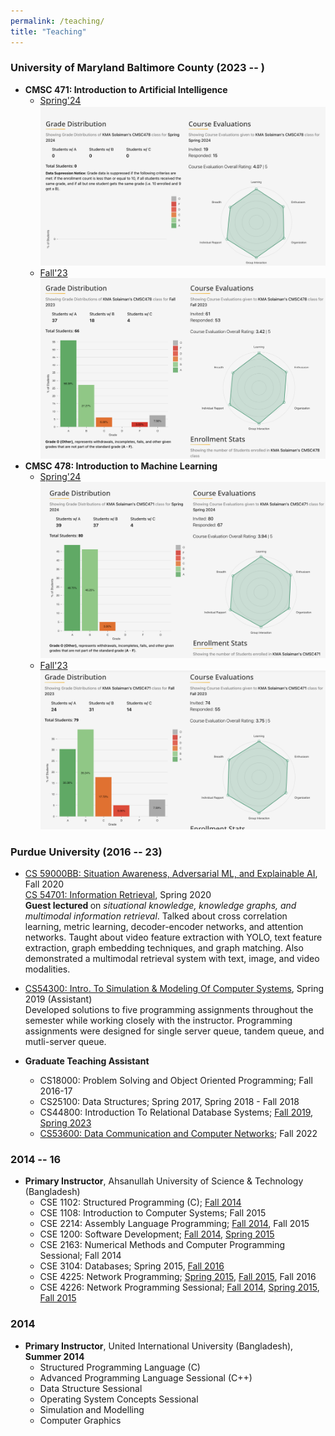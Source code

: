```yaml
---
permalink: /teaching/
title: "Teaching"
---
```


### University of Maryland Baltimore County (2023 -- )
- **CMSC 471: Introduction to Artificial Intelligence**
    - [Spring'24](https://umbc-cmsc471.github.io/spring2024/)![GritView Rating](/images/review/478-sp24.png)
    - [Fall'23](https://umbc-cmsc471.github.io/fall2023-public/)![GritView Rating](/images/review/478-fa23.png)
- **CMSC 478: Introduction to Machine Learning**
    - [Spring'24](https://umbc-cmsc478.github.io/spring2024/)![GritView Rating](/images/review/471-sp24.png)
    - [Fall'23](https://umbc-cmsc478.github.io/fall2023-public/)![GritView Rating](/images/review/471-fa23.png)

### Purdue University (2016 -- 23)
- [CS 59000BB: Situation Awareness, Adversarial ML, and Explainable AI](https://www.cs.purdue.edu/homes/bb/2020-fall-cs590bb/),  Fall 2020 <br>
[CS 54701: Information Retrieval](https://www.cs.purdue.edu/homes/clifton/cs54701/), Spring 2020 <br>
<b> Guest lectured </b> on <i>situational knowledge, knowledge graphs, and multimodal information retrieval</i>. Talked about cross correlation learning, metric learning, decoder-encoder networks, and attention networks. Taught about video feature extraction with YOLO, text feature extraction, graph embedding techniques, and graph matching. Also demonstrated a multimodal retrieval system with text, image, and video modalities.
- [CS54300: Intro. To Simulation & Modeling Of Computer Systems](https://sites.google.com/site/kmasolaiman/courses/spring2019/cs543), Spring 2019 (Assistant) <br>
Developed solutions to five programming assignments throughout the semester while working closely with the instructor. Programming assignments were designed for single server queue, tandem queue, and mutli-server queue.

- <b>Graduate Teaching Assistant</b>
    - CS18000: Problem Solving and Object Oriented Programming; Fall 2016-17
    - CS25100: Data Structures; Spring 2017, Spring 2018 - Fall 2018
    - CS44800: Introduction To Relational Database Systems; [Fall 2019](https://www.cs.purdue.edu/homes/bb/cs448f19/), [Spring 2023](https://www.cs.purdue.edu/homes/bb/cs448s23/index.html)
    - [CS53600: Data Communication and Computer Networks](https://gitlab.com/purdue-cs536/fall-2022/public); Fall 2022

### 2014 -- 16
- <b>Primary Instructor</b>, Ahsanullah University of Science & Technology (Bangladesh)
    - CSE 1102: Structured Programming (C); [Fall 2014](https://sites.google.com/site/kmasolaiman/courses/fall-2014/cse-1102)
    - CSE 1108: Introduction to Computer Systems; Fall 2015
    - CSE 2214: Assembly Language Programming; [Fall 2014](https://sites.google.com/site/kmasolaiman/courses/fall-2014/cse-1108), Fall 2015
    - CSE 1200: Software Development; [Fall 2014](https://sites.google.com/site/kmasolaiman/courses/fall-2014/cse-1200), [Spring 2015](https://sites.google.com/site/kmasolaiman/courses/spring-2015/cse-1200)
    - CSE 2163: Numerical Methods and Computer Programming Sessional; Fall 2014
    - CSE 3104: Databases; Spring 2015, [Fall 2016](https://sites.google.com/site/kmasolaiman/courses/spring-2016/cse-3104)
    - CSE 4225: Network Programming; [Spring 2015](https://sites.google.com/site/kmasolaiman/courses/spring-2015/cse-4225), [Fall 2015](https://sites.google.com/site/kmasolaiman/courses/fall-2015/cse-4225), Fall 2016
    - CSE 4226: Network Programming Sessional; [Fall 2014](https://sites.google.com/site/kmasolaiman/courses/fall-2014/cse-426), [Spring 2015](https://sites.google.com/site/kmasolaiman/courses/spring-2015/cse-4226), [Fall 2015](https://sites.google.com/site/kmasolaiman/courses/fall-2015/cse-4226)


### 2014
- <b>Primary Instructor</b>, United International University (Bangladesh), **Summer 2014**
    - Structured Programming Language (C)
    - Advanced Programming Language Sessional (C++)
    - Data Structure Sessional
    - Operating System Concepts Sessional
    - Simulation and Modelling
    - Computer Graphics
